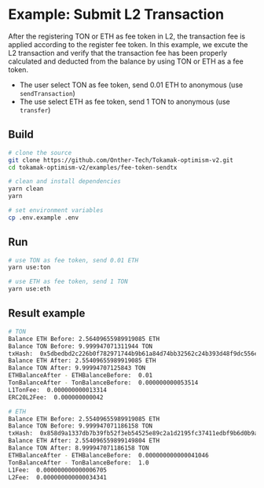 # Example: Submit L2 Transaction

After the registering TON or ETH as fee token in L2, the transaction fee is applied according to the register fee token. In this example, we excute the L2 transaction and verify that the transaction fee has been properly calculated and deducted from the balance by using TON or ETH as a fee token.

* The user select TON as fee token, send 0.01 ETH to anonymous (use `sendTransaction`)
* The use select ETH as fee token, send 1 TON to anonymous (use `transfer`)

## Build

```bash
# clone the source
git clone https://github.com/Onther-Tech/Tokamak-optimism-v2.git
cd tokamak-optimism-v2/examples/fee-token-sendtx

# clean and install dependencies
yarn clean
yarn

# set environment variables
cp .env.example .env
```

## Run
```bash
# use TON as fee token, send 0.01 ETH
yarn use:ton

# use ETH as fee token, send 1 TON
yarn use:eth
```

## Result example
```bash
# TON
Balance ETH Before: 2.56409655989919085 ETH
Balance TON Before: 9.999947071311944 TON
txHash:  0x5dbedbd2c226b0f782971744b9b61a84d74bb32562c24b393d48f9dc556ee1eb
Balance ETH After: 2.55409655989919085 ETH
Balance TON After: 9.99994707125843 TON
ETHBalanceAfter - ETHBalanceBefore:  0.01
TonBalanceAfter - TonBalanceBefore:  0.000000000053514
L1TonFee:  0.000000000013314
ERC20L2Fee:  0.000000000042

# ETH
Balance ETH Before: 2.55409655989919085 ETH
Balance TON Before: 9.999947071186158 TON
txHash:  0x858d9a1337db7b39fb52f3eb54525e89c2a1d2195fc37411edbf9b6d0b9a8844
Balance ETH After: 2.554096559899149804 ETH
Balance TON After: 8.999947071186158 TON
ETHBalanceAfter - ETHBalanceBefore:  0.000000000000041046
TonBalanceAfter - TonBalanceBefore:  1.0
L1Fee:  0.000000000000006705
L2Fee:  0.000000000000034341
```